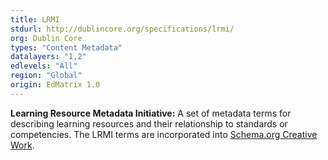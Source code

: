 ```yaml
---
title: LRMI
stdurl: http://dublincore.org/specifications/lrmi/
org: Dublin Core
types: "Content Metadata"
datalayers: "1,2"
edlevels: "All"
region: "Global"
origin: EdMatrix 1.0
---
```

**Learning Resource Metadata Initiative:** A set of metadata terms for describing learning resources and their relationship to standards or competencies. The LRMI terms are incorporated into [Schema.org Creative Work](https://schema.org/CreativeWork).
